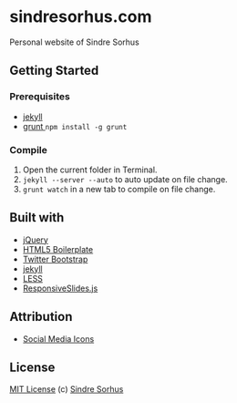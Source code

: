 # sindresorhus.com

Personal website of Sindre Sorhus


## Getting Started


### Prerequisites

- [jekyll](http://jekyllrb.com)
- [grunt ](https://github.com/cowboy/grunt) `npm install -g grunt`


### Compile

1. Open the current folder in Terminal.
2. `jekyll --server --auto` to auto update on file change.
3. `grunt watch` in a new tab to compile on file change.


## Built with

- [jQuery](http://jquery.com)
- [HTML5 Boilerplate](http://html5boilerplate.com)
- [Twitter Bootstrap](http://twitter.github.com/bootstrap/)
- [jekyll](http://jekyllrb.com)
- [LESS](http://lesscss.org)
- [ResponsiveSlides.js](http://responsive-slides.viljamis.com/)


## Attribution

- [Social Media Icons](http://paulrobertlloyd.com/2009/06/social_media_icons)


## License

[MIT License](http://en.wikipedia.org/wiki/MIT_License)
(c) [Sindre Sorhus](http://sindresorhus.com)